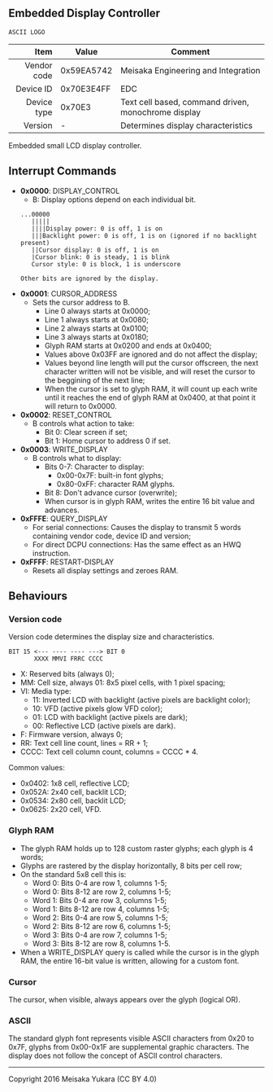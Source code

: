 Embedded Display Controller
----

```
ASCII LOGO
```

|     Item       |   Value    |   Comment
| -------------: | ---------- | ----------------
|    Vendor code | 0x59EA5742 | Meisaka Engineering and Integration
|      Device ID | 0x70E3E4FF | EDC
|    Device type | 0x70E3     | Text cell based, command driven, monochrome display
|        Version | -          | Determines display characteristics

Embedded small LCD display controller.

Interrupt Commands
----

- **0x0000**: DISPLAY_CONTROL
    - B: Display options depend on each individual bit.
    ```
    ...00000
       |||||
       ||||Display power: 0 is off, 1 is on
       |||Backlight power: 0 is off, 1 is on (ignored if no backlight present)
       ||Cursor display: 0 is off, 1 is on
       |Cursor blink: 0 is steady, 1 is blink
       Cursor style: 0 is block, 1 is underscore

    Other bits are ignored by the display.
    ```
- **0x0001**: CURSOR_ADDRESS
    - Sets the cursor address to B.
        - Line 0 always starts at 0x0000;
        - Line 1 always starts at 0x0080;
        - Line 2 always starts at 0x0100;
        - Line 3 always starts at 0x0180;
        - Glyph RAM starts at 0x0200 and ends at 0x0400;
        - Values above 0x03FF are ignored and do not affect the display;
        - Values beyond line length will put the cursor offscreen, the next character written will not be visible, and will reset the cursor to the beggining of the next line;
        - When the cursor is set to glyph RAM, it will count up each write until it reaches the end of glyph RAM at 0x0400, at that point it will return to 0x0000.
- **0x0002**: RESET_CONTROL
    - B controls what action to take:
        - Bit 0: Clear screen if set;
        - Bit 1: Home cursor to address 0 if set.
- **0x0003**: WRITE_DISPLAY
    - B controls what to display:
        - Bits 0-7: Character to display:
            - 0x00-0x7F: built-in font glyphs;
            - 0x80-0xFF: character RAM glyphs.
        - Bit 8: Don't advance cursor (overwrite);
        - When cursor is in glyph RAM, writes the entire 16 bit value and advances.
- **0xFFFE**: QUERY_DISPLAY
    - For serial connections: Causes the display to transmit 5 words containing vendor code, device ID and version;
    - For direct DCPU connections: Has the same effect as an HWQ instruction.
- **0xFFFF**: RESTART-DISPLAY
    - Resets all display settings and zeroes RAM.


Behaviours
----

### Version code
Version code determines the display size and characteristics.
```
BIT 15 <--- ---- ---- ---> BIT 0
       XXXX MMVI FRRC CCCC
```
* X: Reserved bits (always 0);
* MM: Cell size, always 01: 8x5 pixel cells, with 1 pixel spacing;
* VI: Media type:
    * 11: Inverted LCD with backlight (active pixels are backlight color);
    * 10: VFD (active pixels glow VFD color);
    * 01: LCD with backlight (active pixels are dark);
    * 00: Reflective LCD (active pixels are dark).
* F: Firmware version, always 0;
* RR: Text cell line count, lines = RR + 1;
* CCCC: Text cell column count, columns = CCCC * 4.

Common values:
* 0x0402: 1x8 cell, reflective LCD;
* 0x052A: 2x40 cell, backlit LCD;
* 0x0534: 2x80 cell, backlit LCD;
* 0x0625: 2x20 cell, VFD.

### Glyph RAM
* The glyph RAM holds up to 128 custom raster glyphs; each glyph is 4 words;
* Glyphs are rastered by the display horizontally, 8 bits per cell row;
* On  the standard 5x8 cell this is:
    * Word 0: Bits 0-4 are row 1, columns 1-5;
    * Word 0: Bits 8-12 are row 2, columns 1-5;
    * Word 1: Bits 0-4 are row 3, columns 1-5;
    * Word 1: Bits 8-12 are row 4, columns 1-5;
    * Word 2: Bits 0-4 are row 5, columns 1-5;
    * Word 2: Bits 8-12 are row 6, columns 1-5;
    * Word 3: Bits 0-4 are row 7, columns 1-5;
    * Word 3: Bits 8-12 are row 8, columns 1-5.
* When a WRITE_DISPLAY query is called while the cursor is in the glyph RAM, the entire 16-bit value is written, allowing for a custom font.

### Cursor
The cursor, when visible, always appears over the glyph (logical OR).

### ASCII
The standard glyph font represents visible ASCII characters from 0x20 to 0x7F, glyphs from 0x00-0x1F are supplemental graphic characters. The display does not follow the concept of ASCII control characters.

----

Copyright 2016 Meisaka Yukara (CC BY 4.0)
